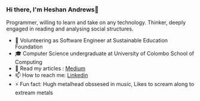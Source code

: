 ### Hi there, I'm Heshan Andrews👋

Programmer, willing to learn and take on any technology.
Thinker, deeply engaged in reading and analysing social structures.

- 🔭 Volunteering as Software Engineer at Sustainable Education Foundation
- 🎓 Computer Science undergraduate at University of Colombo School of Computing 
- 📖 Read my articles : [Medium](https://medium.com/@heshanandrews99)
- 📫 How to reach me: [Linkedin](https://www.linkedin.com/in/heshan-andrews/)
- ⚡ Fun fact: Hugh metalhead obssesed in music, Likes to scream along to extream metals
